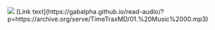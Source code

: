 <p align="center">
 
</p align="center">
<img src="https://www.dbs.id/id/iwov-resources/images/blog/Negara-dengan-Pemandangan-Alam-Terindah-di-Dunia-1404x630.jpg" />
[Link text](https://gabalpha.github.io/read-audio/?p=https://archive.org/serve/TimeTraxMD/01.%20Music%2000.mp3)
